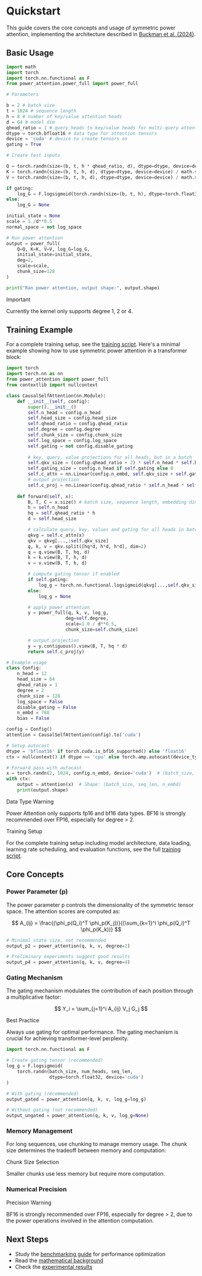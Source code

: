 # Quickstart

This guide covers the core concepts and usage of symmetric power attention, implementing the architecture described in [Buckman et al. (2024)](https://manifestai.com/articles/symmetric-power-transformers/).

## Basic Usage

```python linenums="1"
import math
import torch
import torch.nn.functional as F
from power_attention.power_full import power_full

# Parameters

b = 2 # batch size
t = 1024 # sequence length
h = 8 # number of key/value attention heads
d = 64 # model dim
qhead_ratio = 1 # query heads to key/value heads for multi-query attention
dtype = torch.bfloat16 # data type for attention tensors
device = 'cuda' # device to create tensors on
gating = True

# Create test inputs

Q = torch.randn(size=(b, t, h * qhead_ratio, d), dtype=dtype, device=device) / math.sqrt(d)
K = torch.randn(size=(b, t, h, d), dtype=dtype, device=device) / math.sqrt(d)
V = torch.randn(size=(b, t, h, d), dtype=dtype, device=device) / math.sqrt(d)

if gating:
    log_G = F.logsigmoid(torch.randn(size=(b, t, h), dtype=torch.float32, device=device))
else:
    log_G = None

initial_state = None
scale = 1./d**0.5
normal_space = not log_space

# Run power attention
output = power_full(
    Q=Q, K=K, V=V, log_G=log_G, 
    initial_state=initial_state,
    deg=2,
    scale=scale,
    chunk_size=128
)

print("Ran power attention, output shape:", output.shape)
```

<div class="admonition warning">
<p class="admonition-title">Important</p>
<p>Currently the kernel only supports degree 1, 2 or 4.</p>
</div>

## Training Example

For a complete training setup, see the [training script](https://github.com/manifestai/power-attention/blob/main/train/train.py). Here's a minimal example showing how to use symmetric power attention in a transformer block:

```python linenums="1"
import torch
import torch.nn as nn
from power_attention import power_full
from contextlib import nullcontext

class CausalSelfAttention(nn.Module):
    def __init__(self, config):
        super().__init__()
        self.n_head = config.n_head
        self.head_size = config.head_size
        self.qhead_ratio = config.qhead_ratio
        self.degree = config.degree
        self.chunk_size = config.chunk_size
        self.log_space = config.log_space
        self.gating = not config.disable_gating
        
        # key, query, value projections for all heads, but in a batch
        self.qkv_size = (config.qhead_ratio + 2) * self.n_head * self.head_size
        self.gating_size = config.n_head if self.gating else 0
        self.c_attn = nn.Linear(config.n_embd, self.qkv_size + self.gating_size, bias=config.bias)
        # output projection
        self.c_proj = nn.Linear(config.qhead_ratio * self.n_head * self.head_size, config.n_embd, bias=config.bias)
        
    def forward(self, x):
        B, T, C = x.size() # batch size, sequence length, embedding dimensionality
        h = self.n_head
        hq = self.qhead_ratio * h
        d = self.head_size

        # calculate query, key, values and gating for all heads in batch
        qkvg = self.c_attn(x)
        qkv = qkvg[...,:self.qkv_size]
        q, k, v = qkv.split([hq*d, h*d, h*d], dim=2)
        q = q.view(B, T, hq, d)
        k = k.view(B, T, h, d)
        v = v.view(B, T, h, d)

        # compute gating tensor if enabled
        if self.gating:
            log_g = torch.nn.functional.logsigmoid(qkvg[...,self.qkv_size:].to(dtype=torch.float32))
        else:
            log_g = None

        # apply power attention
        y = power_full(q, k, v, log_g,
                      deg=self.degree,
                      scale=1.0 / d**0.5,
                      chunk_size=self.chunk_size)

        # output projection
        y = y.contiguous().view(B, T, hq * d)
        return self.c_proj(y)

# Example usage
class Config:
    n_head = 12
    head_size = 64
    qhead_ratio = 1
    degree = 2
    chunk_size = 128
    log_space = False
    disable_gating = False
    n_embd = 768
    bias = False

config = Config()
attention = CausalSelfAttention(config).to('cuda')

# Setup autocast
dtype = 'bfloat16' if torch.cuda.is_bf16_supported() else 'float16'
ctx = nullcontext() if dtype == 'cpu' else torch.amp.autocast(device_type='cuda', dtype=getattr(torch, dtype))

# Forward pass with autocast
x = torch.randn(2, 1024, config.n_embd, device='cuda')  # (batch_size, seq_len, n_embd)
with ctx:
    output = attention(x)  # Shape: (batch_size, seq_len, n_embd)
    print(output.shape)
```

<div class="admonition warning">
<p class="admonition-title">Data Type Warning</p>
<p>Power Attention only supports fp16 and bf16 data types. BF16 is strongly recommended over FP16, especially for degree > 2.</p>
</div>

<div class="admonition note">
<p class="admonition-title">Training Setup</p>
<p>
For the complete training setup including model architecture, data loading, learning rate scheduling, and evaluation functions, see the full <a href="https://github.com/manifestai/power-attention/blob/main/train/train.py">training script</a>.
</p>
</div>

## Core Concepts

### Power Parameter (p)

The power parameter p controls the dimensionality of the symmetric tensor space. The attention scores are computed as:

$$
A_{ij} = \frac{(\phi_p(Q_i)^T \phi_p(K_j))}{(\sum_{k=1}^i \phi_p(Q_i)^T \phi_p(K_k))}
$$

```python linenums="1"
# Minimal state size, not recommended
output_p2 = power_attention(q, k, v, degree=2)

# Preliminary experiments suggest good results
output_p4 = power_attention(q, k, v, degree=4)
```

### Gating Mechanism

The gating mechanism modulates the contribution of each position through a multiplicative factor:

$$
Y_i = \sum_{j=1}^i A_{ij} V_j G_j
$$

<div class="admonition tip">
<p class="admonition-title">Best Practice</p>
<p>Always use gating for optimal performance. The gating mechanism is crucial for achieving transformer-level perplexity.</p>
</div>

```python linenums="1"
import torch.nn.functional as F

# Create gating tensor (recommended)
log_g = F.logsigmoid(
    torch.randn(batch_size, num_heads, seq_len,
                dtype=torch.float32, device='cuda')
)

# With gating (recommended)
output_gated = power_attention(q, k, v, log_g=log_g)

# Without gating (not recommended)
output_ungated = power_attention(q, k, v, log_g=None)
```

### Memory Management

For long sequences, use chunking to manage memory usage. The chunk size determines the tradeoff between memory and computation:

<div class="admonition note">
<p class="admonition-title">Chunk Size Selection</p>
<p>Smaller chunks use less memory but require more computation.
</div>

### Numerical Precision

<div class="admonition warning">
<p class="admonition-title">Precision Warning</p>
<p>BF16 is strongly recommended over FP16, especially for degree > 2, due to the power operations involved in the attention computation.</p>
</div>

## Next Steps

- Study the [benchmarking guide](benchmarking.md) for performance optimization
- Read the [mathematical background](https://manifestai.com/articles/symmetric-power-transformers/#4-1-mathematical-background)
- Check the [experimental results](https://manifestai.com/articles/symmetric-power-transformers/#2-experiments)
